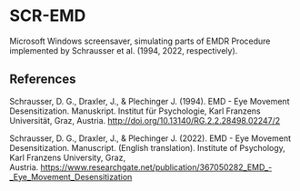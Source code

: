 # SCR-EMD

Microsoft Windows screensaver, simulating parts of EMDR Procedure implemented by Schrausser et al. (1994, 2022, respectively). 

## References

Schrausser, D. G., Draxler, J., & Plechinger J. (1994). EMD - Eye Movement Desensitization. Manuskript. Institut für Psychologie, Karl Franzens Universität, Graz, Austria. http://doi.org/10.13140/RG.2.2.28498.02247/2

Schrausser, D. G., Draxler, J., & Plechinger J. (2022). EMD - Eye Movement Desensitization. Manuscript. (English translation). Institute of Psychology, Karl Franzens University, Graz, Austria. https://www.researchgate.net/publication/367050282_EMD_-_Eye_Movement_Desensitization
